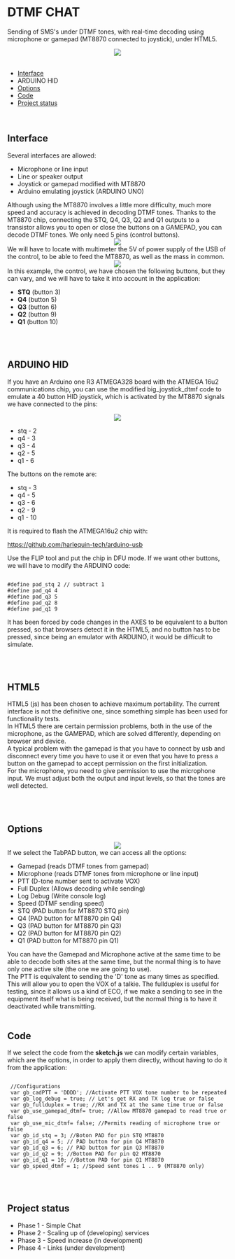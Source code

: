 # DTMF CHAT
Sending of SMS's under DTMF tones, with real-time decoding using microphone or gamepad (MT8870 connected to joystick), under HTML5.
<center><img src='preview/previewChatTabRX.gif'></center>
<br>
<ul>
 <li><a href='#interface'>Interface<a/></li>
 <li><Href='#arduino'>ARDUINO HID<a/></li>  
 <li><a href='#opciones'>Options<a/></li>
 <li><a href='#codigo'>Code</a></li>
 <li><a href='#estado'>Project status<a/></li>
</ul>
<br>

<a name="interface"><h2>Interface</h2><a>
Several interfaces are allowed:
<ul>
 <li>Microphone or line input</li>
 <li>Line or speaker output</li>
 <li>Joystick or gamepad modified with MT8870</li>
 <li>Arduino emulating joystick (ARDUINO UNO)</li>
</ul>
Although using the MT8870 involves a little more difficulty, much more speed and accuracy is achieved in decoding DTMF tones.
Thanks to the MT8870 chip, connecting the STQ, Q4, Q3, Q2 and Q1 outputs to a transistor allows you to open or close
the buttons on a GAMEPAD, you can decode DTMF tones. We only need 5 pins (control buttons).
<center><img src='preview/interfacePAD.jpg'></center>
We will have to locate with multimeter the 5V of power supply of the USB of the control, to be able to feed the MT8870, as well as the mass in common.
<center><img src='preview/interfaceMT8870.gif'></center>
In this example, the control, we have chosen the following buttons, but they can vary, and we will have to take it into account in the application:
<ul>
 <li><b>STQ</b> (button 3)</li>
 <li><b>Q4</b> (button 5)</li>
 <li><b>Q3</b> (button 6)</li>
 <li><b>Q2</b> (button 9)</li>
 <li><b>Q1</b> (button 10)</li>
</ul>
<br><br>
 
<a name="arduino"><h2>ARDUINO HID</h2></a>
If you have an Arduino one R3 ATMEGA328 board with the ATMEGA 16u2 communications chip, you can use the modified big_joystick_dtmf code to emulate a 40 button HID joystick, which is activated by the MT8870 signals we have connected to the pins:
<center><img src="preview/arduinoHidJoystick.png"></center>
<ul>
 <li>stq - 2</li>
 <li>q4 - 3</li>
 <li>q3 - 4</li>
 <li>q2 - 5</li>
 <li>q1 - 6</li>
</ul> 

The buttons on the remote are:
<ul>
 <li>stq - 3</li>
 <li>q4 - 5</li>
 <li>q3 - 6</li>
 <li>q2 - 9</li>
 <li>q1 - 10</li>
</ul>

It is required to flash the ATMEGA16u2 chip with:

<a href='https://github.com/harlequin-tech/arduino-usb'>https://github.com/harlequin-tech/arduino-usb</a>

Use the FLIP tool and put the chip in DFU mode.
If we want other buttons, we will have to modify the ARDUINO code:
<pre><code>
#define pad_stq 2 // subtract 1
#define pad_q4 4
#define pad_q3 5
#define pad_q2 8
#define pad_q1 9
</code></pre>
It has been forced by code changes in the AXES to be equivalent to a button pressed, so that browsers detect it in the HTML5, and no button has to be pressed, since being an emulator with ARDUINO, it would be difficult to simulate.



<br><br>
<a name="html5"><h2>HTML5</h2></a>
HTML5 (js) has been chosen to achieve maximum portability. The current interface is not the definitive one, since something simple has been used for functionality tests.<br>
In HTML5 there are certain permission problems, both in the use of the microphone, as the GAMEPAD, which are solved differently, depending on browser and device.<br>
A typical problem with the gamepad is that you have to connect by usb and disconnect every time you have to use it or even that you have to press a button on the gamepad to accept permission on the first initialization.<br>
For the microphone, you need to give permission to use the microphone input.
We must adjust both the output and input levels, so that the tones are well detected.


<br><br>
<a name="options"><h2>Options</h2><a>
<center><img src='preview/captureOptions.gif'></center>
If we select the TabPAD button, we can access all the options:
<ul>
 <li>Gamepad (reads DTMF tones from gamepad)</li>
 <li>Microphone (reads DTMF tones from microphone or line input)</li>
 <li>PTT (D-tone number sent to activate VOX)</li>
 <li>Full Duplex (Allows decoding while sending)</li>
 <li>Log Debug (Write console log)</li>
 <li>Speed (DTMF sending speed)</li>
 <li>STQ (PAD button for MT8870 STQ pin)</li>
 <li>Q4 (PAD button for MT8870 pin Q4)</li>
 <li>Q3 (PAD button for MT8870 pin Q3)</li>
 <li>Q2 (PAD button for MT8870 pin Q2)</li>
 <li>Q1 (PAD button for MT8870 pin Q1)</li> 
</ul>
You can have the Gamepad and Microphone active at the same time to be able to decode both sites at the same time, but the normal thing is to have only one active site (the one we are going to use).<br>
The PTT is equivalent to sending the 'D' tone as many times as specified. This will allow you to open the VOX of a talkie.
The fullduplex is useful for testing, since it allows us a kind of ECO, if we make a sending to see in the equipment itself what is being received, but the normal thing is to have it deactivated while transmitting.
<br><br>
 
 
<a name="code"><h2>Code</h2><a>
If we select the code from the <b>sketch.js</b> we can modify certain variables, which are the options, in order to apply them directly, without having to do it from the application:
<pre><code>
 //Configurations
 var gb_cadPTT = 'DDDD'; //Activate PTT VOX tone number to be repeated
 var gb_log_debug = true; // Let's get RX and TX log true or false
 var gb_fullduplex = true; //RX and TX at the same time true or false
 var gb_use_gamepad_dtmf= true; //Allow MT8870 gamepad to read true or false
 var gb_use_mic_dtmf= false; //Permits reading of microphone true or false
 var gb_id_stq = 3; //Boton PAD for pin STQ MT8870
 var gb_id_q4 = 5; // PAD button for pin Q4 MT8870
 var gb_id_q3 = 6; // PAD button for pin Q3 MT8870
 var gb_id_q2 = 9; //Bottom PAD for pin Q2 MT8870
 var gb_id_q1 = 10; //Bottom PAD for pin Q1 MT8870
 var gb_speed_dtmf = 1; //Speed sent tones 1 .. 9 (MT8870 only)
</code></pre>
<br><br>

<a name="status"><h2>Project status</h2><a>
<ul>
 <li>Phase 1 - Simple Chat</li>
 <li>Phase 2 - Scaling up of (developing) services</li>
 <li>Phase 3 - Speed increase (in development)</li>
 <li>Phase 4 - Links (under development)</li>
</ul>
